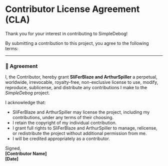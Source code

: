 # Contributor License Agreement (CLA)

Thank you for your interest in contributing to SimpleDebog!

By submitting a contribution to this project, you agree to the following terms:

---

### 📜 Agreement

I, the Contributor, hereby grant **SliFerBlaze and ArthurSpiller** a perpetual, worldwide, irrevocable, royalty-free, non-exclusive license to use, modify, reproduce, sublicense, and distribute any contributions I make to the *SimpleDebog* project.

I acknowledge that:

- SliFerBlaze and ArthurSpiller may license the project, including my contributions, under any terms of their choosing.
- I retain the copyright of my individual contribution.
- I grant full rights to SliFerBlaze and ArthurSpiller to manage, relicense, or redistribute the project without additional permission from me.
- I will be credited appropriately as a contributor.

Signed,  
**[Contributor Name]**  
**[Date]**
